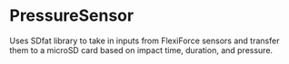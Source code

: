# PressureSensor
Uses SDfat library to take in inputs from FlexiForce sensors and transfer them to a microSD card based on impact time, duration, and pressure.
